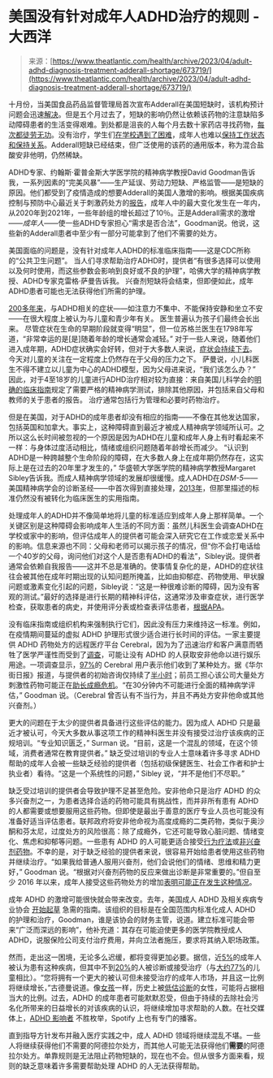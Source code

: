 <!--yml

category: 未分类

date: 2024-05-27 15:00:07

-->

# 美国没有针对成年人ADHD治疗的规则 - 大西洋

> 来源：[https://www.theatlantic.com/health/archive/2023/04/adult-adhd-diagnosis-treatment-adderall-shortage/673719/](https://www.theatlantic.com/health/archive/2023/04/adult-adhd-diagnosis-treatment-adderall-shortage/673719/)

十月份，当美国食品药品监督管理局首次宣布Adderall在美国短缺时，该机构预计问题会迅速[解决](https://www.cnn.com/2022/11/17/health/adderall-shortage-impact/index.html)。但是五个月过去了，短缺的影响仍然让依赖该药物的注意缺陷多动障碍患者的生活变得艰难。到处都是沮丧的人每个月去数十家药店寻找药物，[每次都徒劳无功](https://www.reddit.com/r/ADHD/comments/11f6ifb/i_cant_keep_doing_this_every_month_with_the/)。没有治疗，学生们[在学校遇到了困难](https://www.wsj.com/articles/students-struggle-academically-fight-in-schools-amid-adderall-shortage-209d01e0)，成年人也难以[保持工作状态](https://www.nytimes.com/2022/11/16/well/mind/adderall-shortage-withdrawal-symptoms-adhd.html) [和保持关系](https://www.self.com/story/adderall-shortage-adhd-consequences)。Adderall短缺已经结束，但广泛使用的该药的通用版本，称为混合盐酸安非他明，仍然稀缺。

ADHD专家、约翰斯·霍普金斯大学医学院的精神病学教授David Goodman告诉我，一系列因素的“完美风暴”——生产延误、劳动力短缺、严格监管——是短缺的原因。他们都受到了疫情造成的想要Adderall的美国人激增的影响。根据美国疾病控制与预防中心最近关于刺激药处方的[报告](https://www.cdc.gov/mmwr/volumes/72/wr/mm7213a1.htm?s_cid=mm7213a1_w)，成年人中的最大变化发生在一年内，从2020年到2021年，一些年龄组的增长超过了10％。正是Adderall需求的激增——*成年人*——使一些ADHD专家担心“需求是否合法”，Goodman说。他说，这些新的Adderall患者中至少有一部分可能拿到了他们不需要的处方。

美国面临的问题是，没有针对成年人ADHD的标准临床指南——这是CDC所称的“公共卫生问题”。 当人们寻求帮助治疗ADHD时，提供者“有很多选择可以使用以及何时使用，而这些参数会影响到良好或不良的护理”，哈佛大学的精神病学教授、ADHD专家克雷格·萨曼告诉我。 兴奋剂短缺将会结束，但即便如此，成年ADHD患者可能也无法获得他们所需的护理。

[200多年来](https://www.ncbi.nlm.nih.gov/pmc/articles/PMC3000907/)，与ADHD相关的症状——如注意力不集中、不能保持安静和坐立不安——在很大程度上被认为与儿童和青少年有关。 医生普遍认为孩子们最终会长出来。 尽管症状在生命的早期阶段就变得“明显”，但一位苏格兰医生在1798年写道，“非常幸运的是[是]随着年龄的增长通常会减轻。” 对于一些人来说，随着他们进入成年期，ADHD症状确实会好转，但对于大多数人来说，[症状会持续下去](https://chadd.org/attention-article/how-adhd-sometimes-improves/)。 今天对儿童的关注在一定程度上仍然存在于父母的压力之下。 萨曼说，小儿科医生不得不建立以儿童为中心的ADHD模型，因为父母进来说，“我们该怎么办？” 因此，对于4至18岁的儿童进行ADHD治疗相对较为直接：来自美国儿科学会的[明确的临床指南](https://publications.aap.org/pediatrics/article/144/4/e20192528/81590/Clinical-Practice-Guideline-for-the-Diagnosis?autologincheck=redirected)规定了需要严格的精神病学测试，排除其他原因，并包括来自父母和教师的关于患者的报告。 治疗通常包括行为管理和必要时药物治疗。

但是在美国，对于ADHD的成年患者却没有相应的指南——不像在其他发达国家，包括英国和加拿大。事实上，这种障碍直到最近才被成人精神病学领域所认可。之所以这么长时间被忽视的一个原因是因为ADHD在儿童和成年人身上有时看起来不一样：与身体过度活动相比，情绪或组织问题随着年龄增长而减少。 “认识到ADHD是一种跨越整个生命阶段的障碍，在大多数人身上在成年期仍然存在，这实际上是在过去的20年里才发生的，” 华盛顿大学医学院的精神病学教授Margaret Sibley告诉我。而成人精神病学领域的发展却很缓慢。成人ADHD在*DSM-5*——美国精神病学会的诊断圣经——中首次得到直接处理，[2013年](https://www.ncbi.nlm.nih.gov/pmc/articles/PMC3955126/)，但那里描述的标准仍然没有被转化为临床医生的实用指南。

处理成年人的ADHD并不像简单地将儿童的标准适应到成年人身上那样简单。一个关键区别是这种障碍会影响成年人生活的不同方面：虽然儿科医生会调查ADHD在学校或家中的影响，但评估成年人的提供者可能会深入研究它在工作或恋爱关系中的影响。信息来源也不同：父母和老师可以揭示孩子的情况，但“你不会打电话给一个40岁的父母，询问他们对这个人是否患有ADHD的看法”，Sibley说。提供者通常会依赖自我报告——这并不总是准确的。使事情复杂化的是，ADHD的症状往往会被其他在成年时期出现的认知问题所掩盖，比如由抑郁症、药物使用、甲状腺问题或激素变化引起的问题，Sibley说：“这是一种很难诊断的障碍，因为没有客观的测试。”最好的选择是进行长期的精神科评估，这通常涉及审查症状，进行医学检查，获取患者的病史，并使用评分表或检查表评估患者，[根据APA](https://www.psychiatry.org/patients-families/adhd/what-is-adhd)。

没有临床指南或组织机构来强制执行它们，因此没有压力来维持这一标准。例如，在疫情期间蔓延的虚拟 ADHD 护理形式很少适合进行长时间的评估。一家主要提供 ADHD 药物处方的远程医疗平台 Cerebral，因为为了迅速治疗和客户满意而牺牲了医学严谨性而受到了[调查](https://www.additudemag.com/cerebral-adhd-telehealth-diagnosis-medication-report/)，可能让没有 ADHD 的人获取安非他命以进行娱乐用途。一项调查显示，[97%](https://www.additudemag.com/cerebral-adhd-telehealth-diagnosis-medication-report/)的 Cerebral 用户表示他们收到了某种处方。据《华尔街日报》报道，与提供者的初始咨询仅持续了[半小时](https://www.wsj.com/articles/startups-make-it-easier-to-get-adhd-drugs-that-made-some-workers-anxious-11648267205?mod=article_inline)；前员工担心该公司大量处方刺激性药物可能正在[助长成瘾危机](https://www.bloomberg.com/news/features/2022-03-11/cerebral-app-over-prescribed-adhd-meds-ex-employees-say?sref=BGQFqz7X)。“在30分钟内不可能进行全面的精神病学评估，” Goodman 说。（Cerebral 曾否认有不当行为，并且不再处方安非他命或其他兴奋剂。）

更大的问题在于太少的提供者具备进行这些评估的能力。因为成人 ADHD 只是最近才被认可，今天大多数从事这项工作的精神科医生并没有接受过治疗该疾病的正规培训。“专业知识匮乏，” Surman 说。“目前，这是一个混乱的领域，在这个领域，消费者通常在教育提供者。” 缺乏受过培训的专业人士意味着许多寻求 ADHD 帮助的成年人会被一些缺乏经验的提供者（包括初级保健医生、社会工作者和护士执业者）看待。“这是一个系统性的问题，” Sibley 说，“并不是他们不尽职。”

缺乏受过培训的提供者会导致护理不足甚至危险。安非他命只是治疗 ADHD 的众多兴奋剂之一，为患者选择合适的药物可能具有挑战性，而并非所有患有 ADHD 的人都需要或想要服用这些药物。但即使是最出于善意的医疗专业人员也可能没有准备好适当评估患者。联邦政府将安非他命视为高度成瘾的二类药物，类似于奥沙酮和芬太尼，过度处方的风险很高：除了成瘾外，它还可能导致心脏问题、情绪变化、焦虑和抑郁等问题。一些患有 ADHD 的人可能更适合接受[行为疗法](https://www.additudemag.com/non-stimulant-adhd-medication/)或[非兴奋剂药物](https://www.additudemag.com/non-stimulant-adhd-medication/)。不幸的是，对于缺乏经验的提供者来说，很容易开始给患者使用这些药物并继续治疗。“如果我给普通人服用兴奋剂，他们会说他们的情绪、思维和精力更好，” Goodman 说。“根据对兴奋剂药物的反应来做出诊断是非常重要的。”但自至少 2016 年以来，成年人接受这些药物处方的增加[表明可能正在发生这种情况](https://www.cdc.gov/mmwr/volumes/72/wr/mm7213a1.htm?s_cid=mm7213a1_w)。

成年 ADHD 的激增可能很快就会带来改变。去年，美国成人 ADHD 及相关疾病专业协会 [开始起草](https://apsard.org/wp-content/uploads/2022/08/APSARD-Adult-ADHD-Guidelines-Press-Release.pdf) 急需的指南。该组织的目标是在全国范围内标准化成人 ADHD 的护理和治疗，Goodman，谁是该协会的财务主管，说道。建立标准可能会带来“广泛而深远的影响”，他补充道：其存在可能迫使更多的医学院教授成人 ADHD，说服保险公司支付治疗费用，并向立法者施压，要求将其纳入职场政策。

然而，走出这一困境，无论多么迟缓，都将变得更加必要。据信，近[5%](https://www.nimh.nih.gov/health/statistics/attention-deficit-hyperactivity-disorder-adhd)的成年人被认为患有这种疾病，但其中不到[20%](https://adaa.org/understanding-anxiety/related-illnesses/other-related-conditions/adult-adhd)的人被诊断或接受治疗（与[大约77%](https://www.cdc.gov/ncbddd/adhd/data.html)的儿童相比）。“您将拥有一个更大的被认可但未接受治疗的成年人市场，并且这一比例将继续增长，”古德曼说道。像[女孩](https://chadd.org/adhd-news/adhd-news-adults/how-the-gender-gap-leaves-girls-and-women-undertreated-for-adhd/)一样，历史上被[低估诊断](https://journals.sagepub.com/doi/10.1177/10870547231164155)的女性，可能将占据相当大的比例。过去，ADHD 的成年患者可能默默忍受，但由于持续的去除社会污名化所带来的日益增长的对该疾病的认识，将继续增加寻求帮助的人数。在社交媒体上，[ADHD 影响者](https://www.self.com/story/tiktok-adhd#:~:text=For%20example%2C%20many%20TikTokers%20claim,Gold.) 不胜枚举，Spotify 上也有专门的播客。

直到指导方针发布并融入医疗实践之中，成人 ADHD 领域将继续混乱不堪。一些人将继续获得他们不需要的阿德拉尔处方，而其他人可能无法获得他们**需要**的阿德拉尔处方。单靠规则是无法阻止药物短缺的，现在也不会。但从很多方面来看，规则的缺乏意味着许多需要帮助处理 ADHD 的人无法获得帮助。
